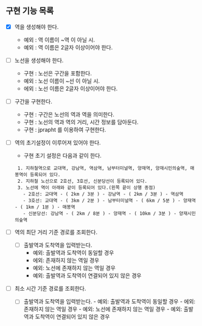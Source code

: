 ## 구현 기능 목록

- [x] 역을 생성해야 한다.
    - 예외 : 역 이름이 ~역 이 아닐 시.
    - 예외 : 역 이름은 2글자 이상이어야 한다.
    
- [ ] 노선을 생성해야 한다.
    - 구현 : 노선은 구간을 포함한다.
    - 예외 : 노선 이름이 ~선 이 아닐 시.
    - 에외 : 노선 이름은 2글자 이상이어야 한다.

- [ ] 구간을 구현한다.
    - 구현 : 구간은 노선의 역과 역을 의미한다.
    - 구현 : 노선의 역과 역의 거리, 시간 정보를 담아둔다.
    - 구현 : jprapht 를 이용하여 구현한다.
    
- [ ] 역의 초기설정이 이루어져 있어야 한다.
    - 구현 초기 설정은 다음과 같이 한다.
    ```
     1. 지하철역으로 교대역, 강남역, 역삼역, 남부터미널역, 양재역, 양재시민의숲역, 매봉역이 등록되어 있다.
     2. 지하철 노선으로 2호선, 3호선, 신분당선이 등록되어 있다.
     3. 노선에 역이 아래와 같이 등록되어 있다.(왼쪽 끝이 상행 종점)
       - 2호선: 교대역 - ( 2km / 3분 ) - 강남역 - ( 2km / 3분 ) - 역삼역
       - 3호선: 교대역 - ( 3km / 2분 ) - 남부터미널역 - ( 6km / 5분 ) - 양재역 - ( 1km / 1분 ) - 매봉역
       - 신분당선: 강남역 - ( 2km / 8분 ) - 양재역 - ( 10km / 3분 ) - 양재시민의숲역
    ```
  
- [ ] 역의 최단 거리 기준 경로를 조회한다.
    - [ ] 출발역과 도착역을 입력받는다.
        - 예외: 출발역과 도착역이 동일할 경우
        - 에외: 존재하지 않는 역일 경우
        - 예외: 노선에 존재하지 않는 역일 경우
        - 예외: 출발역과 도착역이 연결되어 있지 않은 경우
        
- [ ] 최소 시간 기준 경로를 조회한다.
    - [ ] 출발역과 도착역을 입력받는다.
            - 예외: 출발역과 도착역이 동일할 경우
            - 에외: 존재하지 않는 역일 경우
            - 예외: 노선에 존재하지 않는 역일 경우
            - 예외: 출발역과 도착역이 연결되어 있지 않은 경우

  
    
    